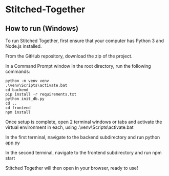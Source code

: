 # Stitched-Together
## How to run (Windows)
To run Stitched Together, first ensure that your computer has Python 3 and Node.js installed. 

From the GitHub repository, download the zip of the project.

In a Command Prompt window in the root directory, run the following commands:
```
python -m venv venv
.\venv\Scripts\activate.bat
cd backend
pip install -r requirements.txt
python init_db.py
cd ..
cd frontend
npm install
```
Once setup is complete, open 2 terminal windows or tabs and activate the virtual environment in each, using .\venv\Scripts\activate.bat

In the first terminal, navigate to the backend subdirectory and run python app.py

In the second terminal, navigate to the frontend subdirectory and run npm start

Stitched Together will then open in your browser, ready to use!
